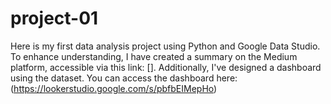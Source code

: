 # project-01
Here is my first data analysis project using Python and Google Data Studio. To enhance understanding, I have created a summary on the Medium platform, accessible via this link: []. Additionally, I've designed a dashboard using the dataset. You can access the dashboard here: (https://lookerstudio.google.com/s/pbfbEIMepHo)
